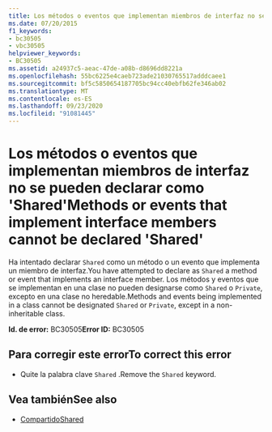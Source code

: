```yaml
---
title: Los métodos o eventos que implementan miembros de interfaz no se pueden declarar como 'Shared'
ms.date: 07/20/2015
f1_keywords:
- bc30505
- vbc30505
helpviewer_keywords:
- BC30505
ms.assetid: a24937c5-aeac-47de-a08b-d8696dd8221a
ms.openlocfilehash: 55bc6225e4caeb723ade21030765517adddcaee1
ms.sourcegitcommit: bf5c5850654187705bc94cc40ebfb62fe346ab02
ms.translationtype: MT
ms.contentlocale: es-ES
ms.lasthandoff: 09/23/2020
ms.locfileid: "91081445"
---
```

# <a name="methods-or-events-that-implement-interface-members-cannot-be-declared-shared"></a><span data-ttu-id="2cbf2-102">Los métodos o eventos que implementan miembros de interfaz no se pueden declarar como 'Shared'</span><span class="sxs-lookup"><span data-stu-id="2cbf2-102">Methods or events that implement interface members cannot be declared 'Shared'</span></span>

<span data-ttu-id="2cbf2-103">Ha intentado declarar `Shared` como un método o un evento que implementa un miembro de interfaz.</span><span class="sxs-lookup"><span data-stu-id="2cbf2-103">You have attempted to declare as `Shared` a method or event that implements an interface member.</span></span> <span data-ttu-id="2cbf2-104">Los métodos y eventos que se implementan en una clase no pueden designarse como `Shared` o `Private`, excepto en una clase no heredable.</span><span class="sxs-lookup"><span data-stu-id="2cbf2-104">Methods and events being implemented in a class cannot be designated `Shared` or `Private`, except in a non-inheritable class.</span></span>  
  
 <span data-ttu-id="2cbf2-105">**Id. de error:** BC30505</span><span class="sxs-lookup"><span data-stu-id="2cbf2-105">**Error ID:** BC30505</span></span>  
  
## <a name="to-correct-this-error"></a><span data-ttu-id="2cbf2-106">Para corregir este error</span><span class="sxs-lookup"><span data-stu-id="2cbf2-106">To correct this error</span></span>  
  
- <span data-ttu-id="2cbf2-107">Quite la palabra clave `Shared` .</span><span class="sxs-lookup"><span data-stu-id="2cbf2-107">Remove the `Shared` keyword.</span></span>  
  
## <a name="see-also"></a><span data-ttu-id="2cbf2-108">Vea también</span><span class="sxs-lookup"><span data-stu-id="2cbf2-108">See also</span></span>

- [<span data-ttu-id="2cbf2-109">Compartido</span><span class="sxs-lookup"><span data-stu-id="2cbf2-109">Shared</span></span>](../language-reference/modifiers/shared.md)
